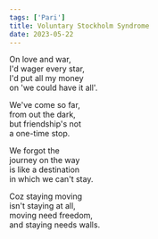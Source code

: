 ```yaml
---
tags: ['Pari']
title: Voluntary Stockholm Syndrome
date: 2023-05-22
---
```


On love and war,  
I'd wager every star,  
I'd put all my money  
on 'we could have it all'.

We've come so far,  
from out the dark,  
but friendship's not  
a one-time stop.

We forgot the  
journey on the way  
is like a destination  
in which we can't stay.

Coz staying moving  
isn't staying at all,  
moving need freedom,  
and staying needs walls.
